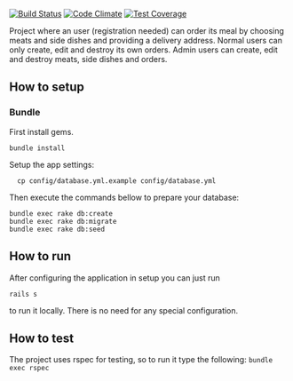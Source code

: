 [![Build Status](https://travis-ci.org/argushalley/LunchDelivery.svg?branch=master)](https://travis-ci.org/argushalley/LunchDelivery) [![Code Climate](https://codeclimate.com/github/argushalley/LunchDelivery/badges/gpa.svg)](https://codeclimate.com/github/argushalley/LunchDelivery) [![Test Coverage](https://codeclimate.com/github/argushalley/LunchDelivery/badges/coverage.svg)](https://codeclimate.com/github/argushalley/LunchDelivery)

Project where an user (registration needed) can order its meal by choosing meats and side dishes and providing a delivery address.
Normal users can only create, edit and destroy its own orders. Admin users can create, edit and destroy meats, side dishes and orders.

## How to setup

### Bundle

First install gems.

```console
bundle install
```

Setup the app settings:

```console
  cp config/database.yml.example config/database.yml
```

Then execute the commands bellow to prepare your database:

```console
bundle exec rake db:create
bundle exec rake db:migrate
bundle exec rake db:seed
```

## How to run

After configuring the application in setup you can just run
```console
rails s
```
to run it locally. There is no need for any special configuration.


## How to test

The project uses rspec for testing, so to run it type the following:
<code>bundle exec rspec</code>
